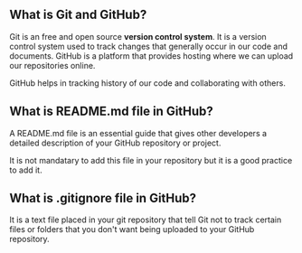 ## What is Git and GitHub?

Git is an free and open source **version control system**.
It is a version control system used to track changes that generally occur in our code and documents.
GitHub is a platform that provides hosting where we can upload our repositories online.

GitHub helps in tracking history of our code and collaborating with others.

## What is README.md file in GitHub?

A README.md file is an essential guide that gives other developers a detailed description of your GitHub repository or project.

It is not mandatary to add this file in your repository but it is a good practice to add it.

## What is .gitignore file in GitHub?

It is a text file placed in your git repository that tell Git not to track certain files or folders that you don't want being uploaded to your GitHub repository.
